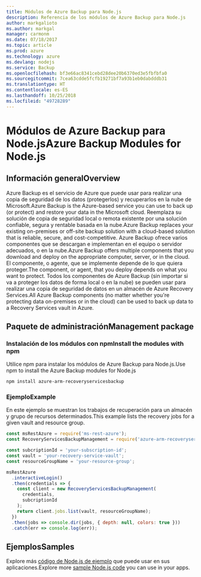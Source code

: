 ```yaml
---
title: Módulos de Azure Backup para Node.js
description: Referencia de los módulos de Azure Backup para Node.js
author: markgalioto
ms.author: markgal
manager: carmonm
ms.date: 07/18/2017
ms.topic: article
ms.prod: azure
ms.technology: azure
ms.devlang: nodejs
ms.service: Backup
ms.openlocfilehash: bf3e66ac8341cebd28dee20b6370ed3e5fbfbfa0
ms.sourcegitcommit: 7cea63cdde5fcfb19271bf7a93b1eb0dabdddb31
ms.translationtype: HT
ms.contentlocale: es-ES
ms.lasthandoff: 10/25/2018
ms.locfileid: "49728289"
---
```

# <a name="azure-backup-modules-for-nodejs"></a><span data-ttu-id="f439d-103">Módulos de Azure Backup para Node.js</span><span class="sxs-lookup"><span data-stu-id="f439d-103">Azure Backup Modules for Node.js</span></span>

## <a name="overview"></a><span data-ttu-id="f439d-104">Información general</span><span class="sxs-lookup"><span data-stu-id="f439d-104">Overview</span></span>

<span data-ttu-id="f439d-105">Azure Backup es el servicio de Azure que puede usar para realizar una copia de seguridad de los datos (protegerlos) y recuperarlos en la nube de Microsoft.</span><span class="sxs-lookup"><span data-stu-id="f439d-105">Azure Backup is the Azure-based service you can use to back up (or protect) and restore your data in the Microsoft cloud.</span></span> <span data-ttu-id="f439d-106">Reemplaza su solución de copia de seguridad local o remota existente por una solución confiable, segura y rentable basada en la nube.</span><span class="sxs-lookup"><span data-stu-id="f439d-106">Azure Backup replaces your existing on-premises or off-site backup solution with a cloud-based solution that is reliable, secure, and cost-competitive.</span></span> <span data-ttu-id="f439d-107">Azure Backup ofrece varios componentes que se descargan e implementan en el equipo o servidor adecuados, o en la nube.</span><span class="sxs-lookup"><span data-stu-id="f439d-107">Azure Backup offers multiple components that you download and deploy on the appropriate computer, server, or in the cloud.</span></span> <span data-ttu-id="f439d-108">El componente, o agente, que se implemente depende de lo que quiera proteger.</span><span class="sxs-lookup"><span data-stu-id="f439d-108">The component, or agent, that you deploy depends on what you want to protect.</span></span> <span data-ttu-id="f439d-109">Todos los componentes de Azure Backup (sin importar si va a proteger los datos de forma local o en la nube) se pueden usar para realizar una copia de seguridad de datos en un almacén de Azure Recovery Services.</span><span class="sxs-lookup"><span data-stu-id="f439d-109">All Azure Backup components (no matter whether you're protecting data on-premises or in the cloud) can be used to back up data to a Recovery Services vault in Azure.</span></span> 

## <a name="management-package"></a><span data-ttu-id="f439d-110">Paquete de administración</span><span class="sxs-lookup"><span data-stu-id="f439d-110">Management package</span></span>

### <a name="install-the-modules-with-npm"></a><span data-ttu-id="f439d-111">Instalación de los módulos con npm</span><span class="sxs-lookup"><span data-stu-id="f439d-111">Install the modules with npm</span></span>

<span data-ttu-id="f439d-112">Utilice npm para instalar los módulos de Azure Backup para Node.js.</span><span class="sxs-lookup"><span data-stu-id="f439d-112">Use npm to install the Azure Backup modules for Node.js</span></span>

```bash
npm install azure-arm-recoveryservicesbackup
```

### <a name="example"></a><span data-ttu-id="f439d-113">Ejemplo</span><span class="sxs-lookup"><span data-stu-id="f439d-113">Example</span></span>

<span data-ttu-id="f439d-114">En este ejemplo se muestran los trabajos de recuperación para un almacén y grupo de recursos determinados.</span><span class="sxs-lookup"><span data-stu-id="f439d-114">This example lists the recovery jobs for a given vault and resource group.</span></span>

```javascript
const msRestAzure = require('ms-rest-azure');
const RecoveryServicesBackupManagement = require('azure-arm-recoveryservicesbackup');

const subcriptionId = 'your-subscription-id';
const vault = 'your-recovery-service-vault';
const resourceGroupName = 'your-resource-group';

msRestAzure
  .interactiveLogin()
  .then(credentials => {
    const client = new RecoveryServicesBackupManagement(
      credentials,
      subcriptionId
    );
    return client.jobs.list(vault, resourceGroupName);
  })
  .then(jobs => console.dir(jobs, { depth: null, colors: true }))
  .catch(err => console.log(err));
```

## <a name="samples"></a><span data-ttu-id="f439d-115">Ejemplos</span><span class="sxs-lookup"><span data-stu-id="f439d-115">Samples</span></span>

<span data-ttu-id="f439d-116">Explore más [código de Node.js de ejemplo](https://azure.microsoft.com/resources/samples/?platform=nodejs) que puede usar en sus aplicaciones.</span><span class="sxs-lookup"><span data-stu-id="f439d-116">Explore more [sample Node.js code](https://azure.microsoft.com/resources/samples/?platform=nodejs) you can use in your apps.</span></span>

